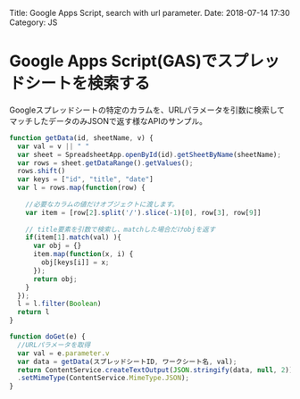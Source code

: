 Title: Google Apps Script, search with url parameter.
Date: 2018-07-14 17:30
Category: JS

# Google Apps Script(GAS)でスプレッドシートを検索する

Googleスプレッドシートの特定のカラムを、URLパラメータを引数に検索して
マッチしたデータのみJSONで返す様なAPIのサンプル。

```javascript
function getData(id, sheetName, v) {
  var val = v || " "
  var sheet = SpreadsheetApp.openById(id).getSheetByName(sheetName);
  var rows = sheet.getDataRange().getValues();
  rows.shift()
  var keys = ["id", "title", "date"]
  var l = rows.map(function(row) {
      
    //必要なカラムの値だけオブジェクトに渡します。
    var item = [row[2].split('/').slice(-1)[0], row[3], row[9]] 
    
    // title要素を引数で検索し、matchした場合だけobjを返す
    if(item[1].match(val) ){
      var obj = {}
      item.map(function(x, i) {
        obj[keys[i]] = x;
      });
      return obj;
    }
  });
  l = l.filter(Boolean)
  return l
}

function doGet(e) {
  //URLパラメータを取得
  var val = e.parameter.v  
  var data = getData(スプレッドシートID, ワークシート名, val);
  return ContentService.createTextOutput(JSON.stringify(data, null, 2))
  .setMimeType(ContentService.MimeType.JSON);
}


```

